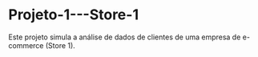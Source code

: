 # Projeto-1---Store-1
Este projeto simula a análise de dados de clientes de uma empresa de e-commerce (Store 1).
